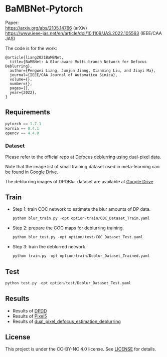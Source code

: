 # BaMBNet-Pytorch
Paper:\
https://arxiv.org/abs/2105.14766 (arXiv) \
https://www.ieee-jas.net/en/article/doi/10.1109/JAS.2022.105563 (IEEE/CAA JAS) 

The code is for the work:

```
@article{liang2021BaMBNet,
  title={BaMBNet: A Blur-aware Multi-branch Network for Defocus Deblurring},
  author={Pengwei Liang, Junjun Jiang, Xianming Liu, and Jiayi Ma},
  journal={IEEE/CAA Journal of Automatica Sinica},
  volume={},
  number={},
  pages={},
  year={2022},
}
```

## Requirements

``` python
pytorch == 1.7.1
kornia == 0.4.1
opencv == 4.4.0
```

### Dataset

Please refer to the official repo at [Defocus deblurring using dual-pixel data](https://github.com/Abdullah-Abuolaim/defocus-deblurring-dual-pixel).

Note that the image list of small training dataset used in meta-learning can be found in [Google Drive](https://drive.google.com/drive/folders/1OXHu8Eb9V5C0kT6R5Yzr712JCZ37BoEN?usp=sharing).

The deblurring images of DPDBlur dataset are available at [Google Drive](https://drive.google.com/file/d/1xkRaaJbqH6R0Mv42Rea3nB4hkRmgodbj/view?usp=sharing)

## Train

+ Step 1: train COC network to estimate the blur amounts of DP data.

  ```python
  python blur_train.py -opt option/train/COC_Dataset_Train.yaml
  ```

+ Step 2: prepare the COC maps for deblurring training.

  ```python
  python blur_test.py -opt option/test/COC_Dataset_Test.yaml
  ```

+ Step 3: train the deblurred network.

  ```python
  python train.py -opt option/train/Deblur_Dataset_Trained.yaml
  ```

  

## Test

```python
python test.py -opt option/test/Deblur_Dataset_Test.yaml
```

## Results

+ Results of [DPDD](https://drive.google.com/file/d/1xkRaaJbqH6R0Mv42Rea3nB4hkRmgodbj/view?usp=sharing)
+ Results of [Pixel5](https://drive.google.com/file/d/1WYGBDRLXEXXDhzzA7ZcFhKTTFHNmsp8c/view?usp=share_link)
+ Results of [dual_pixel_defocus_estimation_deblurring](https://drive.google.com/file/d/1Tz1kr4Y2fNzMWW396IS7LHcfbOEPMs7Q/view?usp=share_link)


## License

This project is under the CC-BY-NC 4.0 license. See [LICENSE](https://github.com/facebookresearch/moco/blob/master/LICENSE) for details.

